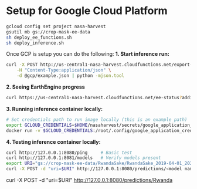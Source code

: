 # Setup for Google Cloud Platform
```bash
gcloud config set project nasa-harvest
gsutil mb gs://crop-mask-ee-data
sh deploy_ee_functions.sh
sh deploy_inference.sh
```
Once GCP is setup you can do the following:
**1. Start inference run:**
```bash
curl -X POST http://us-central1-nasa-harvest.cloudfunctions.net/export-unlabeled \
    -H "Content-Type:application/json" \
    -d @gcp/example.json | python -mjson.tool
```

**2. Seeing EarthEngine progress**
```bash
curl https://us-central1-nasa-harvest.cloudfunctions.net/ee-status?additional=FAILED,COMPLETED | python -mjson.tool
```

**3. Running inference container locally:**
```bash
# Set credentials path to run image locally (this is an example path)
export GCLOUD_CREDENTIALS=$HOME/nasaharvest/secrets/google_application_credentials.json
docker run -v $GCLOUD_CREDENTIALS:/root/.config/google_application_credentials -d -p 8080:8080 -p 8081:8081 $TAG
```

**4. Testing inference container locally:**
```bash
curl http://127.0.0.1:8080/ping     # Basic test
curl http://127.0.0.1:8081/models   # Verify models present
export URI="gs://crop-mask-ee-data/RwandaSake/RwandaSake_2019-04-01_2020-04-01.tif"
curl -X POST -d "uri=$URI" http://127.0.0.1:8080/predictions/<model name>     # Make prediction
```

curl -X POST -d "uri=$URI" http://127.0.0.1:8080/predictions/Rwanda